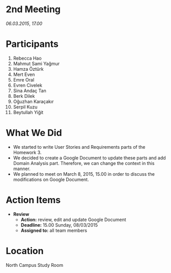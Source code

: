 # 2nd Meeting #

_06.03.2015_, _17.00_

# Participants #

  1. Rebecca Hao
  1. Mahmut Sami Yağmur
  1. Hamza Öztürk
  1. Mert Even
  1. Emre Oral
  1. Evren Civelek
  1. Sina Andaç Tan
  1. Berk Dilek
  1. Oğuzhan Karaçakır
  1. Serpil Kuzu
  1. Beytullah Yiğit

# What We Did #

  * We started to write User Stories and Requirements parts of the Homework 3.
  * We decided to create a Google Document to update these parts and add Domain Analysis part. Therefore, we can change the context in this manner.
  * We planned to meet on March 8, 2015, 15.00 in order to discuss the modifications on Google Document.

# Action Items #
  * **Review**
    * **Action:** review, edit and update Google Document
    * **Deadline:** 15.00 Sunday, 08/03/2015
    * **Assigned to:** all team members

# Location #

North Campus Study Room